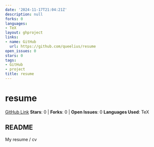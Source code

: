 ```yaml
---
date: '2024-11-17T21:04:21Z'
description: null
forks: 0
languages:
- TeX
layout: ghproject
links:
- name: GitHub
  url: https://github.com/queelius/resume
open_issues: 0
stars: 0
tags:
- GitHub
- project
title: resume
---
```

# resume
[GitHub Link](https://github.com/queelius/resume)
**Stars**: 0 | **Forks**: 0 | **Open Issues**: 0
**Languages Used**: TeX

## README
My resume / cv
